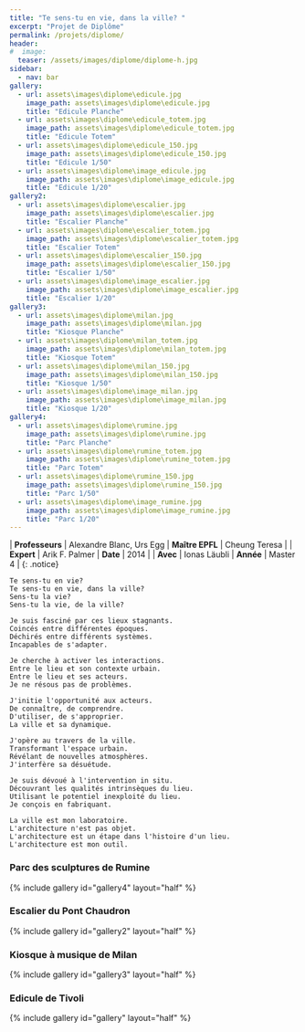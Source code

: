 ```yaml
---
title: "Te sens-tu en vie, dans la ville? "
excerpt: "Projet de Diplôme"
permalink: /projets/diplome/
header:
#  image:
  teaser: /assets/images/diplome/diplome-h.jpg
sidebar:
  - nav: bar
gallery:
  - url: assets\images\diplome\edicule.jpg
    image_path: assets\images\diplome\edicule.jpg
    title: "Edicule Planche"
  - url: assets\images\diplome\edicule_totem.jpg
    image_path: assets\images\diplome\edicule_totem.jpg
    title: "Edicule Totem"
  - url: assets\images\diplome\edicule_150.jpg
    image_path: assets\images\diplome\edicule_150.jpg
    title: "Edicule 1/50"
  - url: assets\images\diplome\image_edicule.jpg
    image_path: assets\images\diplome\image_edicule.jpg
    title: "Edicule 1/20"
gallery2:
  - url: assets\images\diplome\escalier.jpg
    image_path: assets\images\diplome\escalier.jpg
    title: "Escalier Planche"
  - url: assets\images\diplome\escalier_totem.jpg
    image_path: assets\images\diplome\escalier_totem.jpg
    title: "Escalier Totem"
  - url: assets\images\diplome\escalier_150.jpg
    image_path: assets\images\diplome\escalier_150.jpg
    title: "Escalier 1/50"
  - url: assets\images\diplome\image_escalier.jpg
    image_path: assets\images\diplome\image_escalier.jpg
    title: "Escalier 1/20"
gallery3:
  - url: assets\images\diplome\milan.jpg
    image_path: assets\images\diplome\milan.jpg
    title: "Kiosque Planche"
  - url: assets\images\diplome\milan_totem.jpg
    image_path: assets\images\diplome\milan_totem.jpg
    title: "Kiosque Totem"
  - url: assets\images\diplome\milan_150.jpg
    image_path: assets\images\diplome\milan_150.jpg
    title: "Kiosque 1/50"
  - url: assets\images\diplome\image_milan.jpg
    image_path: assets\images\diplome\image_milan.jpg
    title: "Kiosque 1/20"
gallery4:
  - url: assets\images\diplome\rumine.jpg
    image_path: assets\images\diplome\rumine.jpg
    title: "Parc Planche"
  - url: assets\images\diplome\rumine_totem.jpg
    image_path: assets\images\diplome\rumine_totem.jpg
    title: "Parc Totem"
  - url: assets\images\diplome\rumine_150.jpg
    image_path: assets\images\diplome\rumine_150.jpg
    title: "Parc 1/50"
  - url: assets\images\diplome\image_rumine.jpg
    image_path: assets\images\diplome\image_rumine.jpg
    title: "Parc 1/20"
---
```

| **Professeurs** |  Alexandre Blanc, Urs Egg  | **Maître EPFL** | Cheung Teresa |
| **Expert** | Arik F. Palmer | **Date** | 2014 |
| **Avec** | Ionas Läubli | **Année** | Master 4 |
{: .notice}

```
Te sens-tu en vie?  
Te sens-tu en vie, dans la ville?  
Sens-tu la vie?  
Sens-tu la vie, de la ville?  

Je suis fasciné par ces lieux stagnants.  
Coincés entre différentes époques.  
Déchirés entre différents systèmes.  
Incapables de s'adapter.  

Je cherche à activer les interactions.  
Entre le lieu et son contexte urbain.
Entre le lieu et ses acteurs.
Je ne résous pas de problèmes.

J'initie l'opportunité aux acteurs.
De connaître, de comprendre.
D'utiliser, de s'approprier.
La ville et sa dynamique.

J'opère au travers de la ville.
Transformant l'espace urbain.
Révélant de nouvelles atmosphères.
J'interfère sa désuétude.

Je suis dévoué à l'intervention in situ.
Découvrant les qualités intrinsèques du lieu.
Utilisant le potentiel inexploité du lieu.
Je conçois en fabriquant.

La ville est mon laboratoire.
L'architecture n'est pas objet.
L'architecture est un étape dans l'histoire d'un lieu.
L'architecture est mon outil.
```

### Parc des sculptures de Rumine

{% include gallery id="gallery4" layout="half"  %}

### Escalier du Pont Chaudron

{% include gallery id="gallery2" layout="half"  %}

### Kiosque à musique de Milan

{% include gallery id="gallery3" layout="half"  %}

### Edicule de Tivoli

{% include gallery id="gallery" layout="half"  %}
